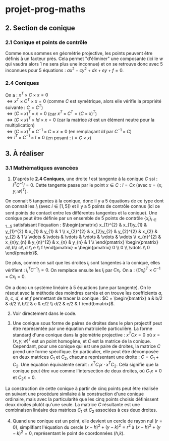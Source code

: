 # projet-prog-maths

## 2. Section de conique
### 2.1 Conique et points de contrôle
Comme nous sommes en géométrie projective, les points peuvent être définis à un facteur près. Cela permet "d'éliminer" une composante (ici le $`w`$ qui vaudra alors $`1`$ ne sera plus une inconnue) et on se retrouve donc avec 5 inconnues pour 5 équations : $`ax^2 + cy^2 + dx + ey + f = 0`$.

### 2.4 Coniques
On a :
$`x^T \times C \times x = 0`$
<br>$`\Leftrightarrow x^T \times C^T \times x = 0`$ (comme $`C`$ est symétrique, alors elle vérifie la propriété suivante : $`C = C^T`$)
<br>$`\Leftrightarrow (C \times x)^T \times x = 0`$ (car $`x^T × C^T = (C \times x)^T`$)
<br>$`\Leftrightarrow (C \times x)^T \times Id \times x = 0`$ (car la matrice $`Id`$ est un élément neutre pour la multiplication)
<br>$`\Leftrightarrow (C \times x)^T \times C^{-1} \times C \times x = 0`$ (en remplaçant $`Id`$ par $`C^{-1} \times C`$)
<br>$`\Leftrightarrow l^T \times C^{-1} \times l = 0`$ (en posant : $`l = C \times x`$)

## 3. À réaliser

### 3.1 Mathématiques avancées

1) D'après le <b>2.4 Coniques</b>, une droite $`l`$ est tangente à la conique $`C`$ ssi : $`l^TC^{-1}l = 0`$. Cette tangente passe par le point $`x \in C`$ : $`l = Cx`$ (avec $`x = (x, y, w)^T`$).

On connait 5 tangentes à la conique, donc il y a 5 équations de ce type dont on connait les $`l_i`$ (avec $`i\in[1,5]`$) et il y a 5 points de contrôle connus (ici ce sont points de contact entre les différentes tangentes et la conique). Une conique peut être définie par un ensemble de 5 points de contrôle $`\left \{ x_i \right \}_{i \in 1...5}`$ satisfaisant l'équation : $`\begin{pmatrix}
x_{1}^{2} & x_{1}y_{1} & y_{1}^{2} & x_{1} & y_{1} & 1 \\ 
x_{2}^{2} & x_{2}y_{2} & y_{2}^{2} & x_{2} & y_{2} & 1 \\
\vdots & \vdots & \vdots & \vdots & \vdots & \vdots \\ 
x_{n}^{2} & x_{n}y_{n} & y_{n}^{2} & x_{n} & y_{n} & 1 \\
\end{pmatrix}
\begin{pmatrix} a\\ b\\ c\\ d \\ e \\ f \end{pmatrix}
= \begin{pmatrix} 0 \\ 0 \\ \vdots \\ 0 \end{pmatrix}`$.

De plus, comme on sait que les droites $`l_i`$ sont tangentes à la conique, elles vérifient : $`l_{i}^{T}C^{-1}l_{i} = 0`$. On remplace ensuite les $`l_{i}`$ par $`Cx_{i}`$. On a : $`(Cx_{i})^T \times C^{-1} \times Cx_{i} = 0`$.

On a donc un système linéaire à 5 équations (une par tangente). On le résout avec la méthode des moindres carrés et on trouve les coefficients $`a`$, $`b`$, $`c`$, $`d`$, $`e`$ et $`f`$ permettant de tracer la conique : $`C = \begin{bmatrix} a & b/2 & d/2 \\ b/2 & c & e/2 \\ d/2 & e/2 & f \end{bmatrix}`$.

2) Voir directement dans le code.

3) Une conique sous forme de paires de droites dans le plan projectif peut être représentée par une équation matricielle particulière. La forme standard d'une conique dans la géométrie projective : $`x^TCx = 0`$ où $`x = (x,y,w)^T`$ est un point homogène, et $`C`$ est la matrice de la conique.
Cependant, pour une conique qui est une paire de droites, la matrice $`C`$ prend une forme spécifique. En particulier, elle peut être décomposée en deux matrices $`C_1`$ et $`C_2`$, chacune représentant une droite : $`C = C_1 + C_2`$.
Une équation équivalente serait : $`x^{T}C_1x \cdot x^{T}C_2`$.
Cela signifie que la conique peut être vue comme l'intersection de deux droites, où $`C_1x = 0`$ et $`C_2x = 0`$.

La construction de cette conique à partir de cinq points peut être réalisée en suivant une procédure similaire à la construction d'une conique ordinaire, mais avec la particularité que les cinq points choisis définissent deux droites plutôt qu'une seule. La matrice $`C`$ résultante est une combinaison linéaire des matrices $`C_1`$ et $`C_2`$ associées à ces deux droites.

4) Quand une conique est un point, elle devient un cercle de rayon nul ($`r = 0`$), simplifiant l'équation du cercle $`(x - h)^2 + (y - k)^2 = r^2`$ à $`(x-h)^2 + (y-k)^2 = 0`$, représentant le point de coordonnées ($`h`$,$`k`$).
